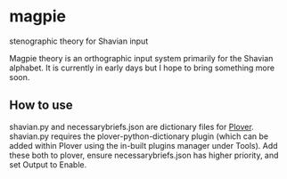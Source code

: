 # magpie
stenographic theory for Shavian input

Magpie theory is an orthographic input system primarily for the Shavian alphabet.
It is currently in early days but I hope to bring something more soon.

## How to use
shavian.py and necessarybriefs.json are dictionary files for [Plover](https://github.com/openstenoproject/plover). shavian.py requires the plover-python-dictionary plugin (which can be added within Plover using the in-built plugins manager under Tools).
Add these both to plover, ensure necessarybriefs.json has higher priority, and set Output to Enable.
